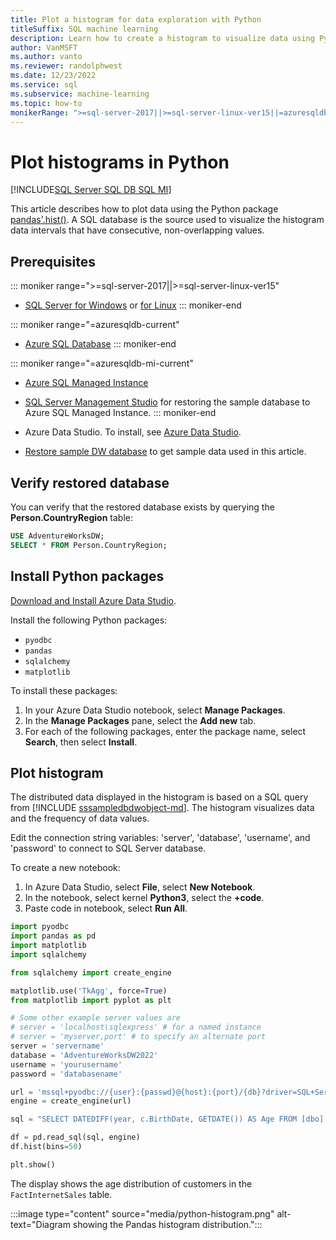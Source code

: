 ```yaml
---
title: Plot a histogram for data exploration with Python
titleSuffix: SQL machine learning
description: Learn how to create a histogram to visualize data using Python.
author: VanMSFT
ms.author: vanto
ms.reviewer: randolphwest
ms.date: 12/23/2022
ms.service: sql
ms.subservice: machine-learning
ms.topic: how-to
monikerRange: ">=sql-server-2017||>=sql-server-linux-ver15||=azuresqldb-mi-current||=azuresqldb-current"
---
```

# Plot histograms in Python

[!INCLUDE[SQL Server SQL DB SQL MI](../../includes/applies-to-version/sql-asdb-asdbmi.md)]

This article describes how to plot data using the Python package [pandas'.hist()](https://pandas.pydata.org/pandas-docs/stable/reference/api/pandas.DataFrame.hist.html). A SQL database is the source used to visualize the histogram data intervals that have consecutive, non-overlapping values.

## Prerequisites

::: moniker range=">=sql-server-2017||>=sql-server-linux-ver15"
- [SQL Server for Windows](../../database-engine/install-windows/install-sql-server.md) or [for Linux](../../linux/sql-server-linux-overview.md)
::: moniker-end

::: moniker range="=azuresqldb-current"
- [Azure SQL Database](/azure/sql-database/sql-database-get-started-portal)
::: moniker-end

::: moniker range="=azuresqldb-mi-current"
- [Azure SQL Managed Instance](/azure/azure-sql/managed-instance/instance-create-quickstart)

- [SQL Server Management Studio](../../ssms/download-sql-server-management-studio-ssms.md) for restoring the sample database to Azure SQL Managed Instance.
::: moniker-end

- Azure Data Studio. To install, see [Azure Data Studio](../../azure-data-studio/what-is-azure-data-studio.md).

- [Restore sample DW database](../../samples/adventureworks-install-configure.md) to get sample data used in this article.

## Verify restored database

You can verify that the restored database exists by querying the **Person.CountryRegion** table:

```sql
USE AdventureWorksDW;
SELECT * FROM Person.CountryRegion;
```

## Install Python packages

[Download and Install Azure Data Studio](../../azure-data-studio/download-azure-data-studio.md).

Install the following Python packages:
- `pyodbc`
- `pandas`
- `sqlalchemy`
- `matplotlib`

To install these packages:

1. In your Azure Data Studio notebook, select **Manage Packages**.
1. In the **Manage Packages** pane, select the **Add new** tab.
1. For each of the following packages, enter the package name, select **Search**, then select **Install**.

## Plot histogram

The distributed data displayed in the histogram is based on a SQL query from [!INCLUDE [sssampledbdwobject-md](../../includes/sssampledbdwobject-md.md)]. The histogram visualizes data and the frequency of data values.

Edit the connection string variables: 'server', 'database', 'username', and 'password' to connect to SQL Server database.

To create a new notebook:

1. In Azure Data Studio, select **File**, select **New Notebook**.
1. In the notebook, select kernel **Python3**, select the **+code**.
1. Paste code in notebook, select **Run All**.

```python
import pyodbc 
import pandas as pd
import matplotlib
import sqlalchemy

from sqlalchemy import create_engine

matplotlib.use('TkAgg', force=True)
from matplotlib import pyplot as plt

# Some other example server values are
# server = 'localhost\sqlexpress' # for a named instance
# server = 'myserver,port' # to specify an alternate port
server = 'servername'
database = 'AdventureWorksDW2022'
username = 'yourusername'
password = 'databasename'

url = 'mssql+pyodbc://{user}:{passwd}@{host}:{port}/{db}?driver=SQL+Server'.format(user=username, passwd=password, host=server, port=port, db=database)
engine = create_engine(url)

sql = "SELECT DATEDIFF(year, c.BirthDate, GETDATE()) AS Age FROM [dbo].[FactInternetSales] s INNER JOIN dbo.DimCustomer c ON s.CustomerKey = c.CustomerKey"

df = pd.read_sql(sql, engine)
df.hist(bins=50)

plt.show()
```

The display shows the age distribution of customers in the `FactInternetSales` table.

:::image type="content" source="media/python-histogram.png" alt-text="Diagram showing the Pandas histogram distribution.":::
